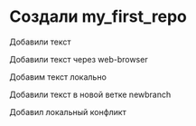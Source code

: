 # Создали my_first_repo
Добавили текст


Добавили текст через web-browser

Добавим текст локально

Добавили текст в новой ветке newbranch

Добавил локальный конфликт

